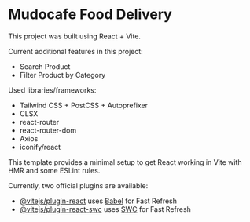 # Mudocafe Food Delivery

This project was built using React + Vite.

Current additional features in this project:

- Search Product
- Filter Product by Category

Used libraries/frameworks:

- Tailwind CSS + PostCSS + Autoprefixer
- CLSX
- react-router
- react-router-dom
- Axios
- iconify/react

This template provides a minimal setup to get React working in Vite with HMR and some ESLint rules.

Currently, two official plugins are available:

- [@vitejs/plugin-react](https://github.com/vitejs/vite-plugin-react/blob/main/packages/plugin-react/README.md) uses [Babel](https://babeljs.io/) for Fast Refresh
- [@vitejs/plugin-react-swc](https://github.com/vitejs/vite-plugin-react-swc) uses [SWC](https://swc.rs/) for Fast Refresh

